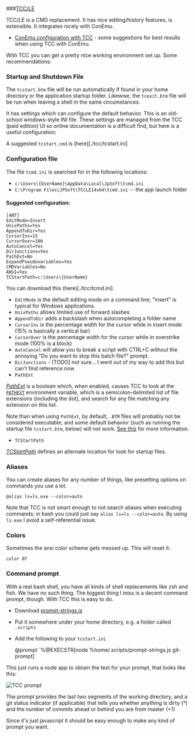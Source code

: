
###[TCC/LE](https://jpsoft.com/tccle-cmd-replacement.html) 

TCC/LE is a CMD replacement. It has nice editing/history features, is extensible. It integrates nicely with ConEmu. 

* [ConEmu configuration with TCC](./tcc/conemu.md) - some suggestions for best results when using TCC with ConEmu.

With TCC you can get a pretty nice working environment set up. Some recommendations:

### Startup and Shutdown File

The `tcstart.btm` file will be run automatically if found in your home directory or the application startup folder.  Likewise, the `tcexit.btm` file will be run when leaving a shell in the same circumstances.

It has settings which can configure the default behavior. This is an old-school windows-style INI file. These settings are managed from the TCC (paid edition) UI so online documentation is a difficult find, but here is a useful configuration:

A suggested `tcstart.cmd` is (here)[./tcc/tcstart.ini]

### Configuration file

The file `tcmd.ini` is searched for in the following locations:

* `c:\Users\{UserName}\AppData\Local\JpSoft\tcmd.ini`
* `C:\Program Files\JPSoft\TCCLE14x64\tcmd.ini` -- the app launch folder

#### Suggested configuration:

    [4NT]
	EditMode=Insert
	UnixPaths=Yes
	AppendToDir=Yes
	CursorIns=15
	CursorOver=100
	AutoCancel=Yes
	DirJunctions=Yes
    PathExt=No
    ExpandPseudovariables=Yes
    CMDVariables=No
    ANSI=Yes
    TCStartPath=c:\Users\{UserName}

You can download this (here)[./tcc/tcmd.ini].

* `EditMode` is the default editing mode on a command line; "insert" is typical for Windows applications.
* `UnixPaths` allows limited use of forward slashes.
* `AppendToDir` adds a backslash when autocompleting a folder name
* `CursorIns` is the percentage width for the cursor while in insert mode (15% is basically a vertical bar)
* `CursorOver` is the percentage width for the cursor while in overstrike mode (100% is a block)
* `AutoCancel` will allow you to break a script with CTRL+C without the annoying "Do you want to stop this batch file?" prompt.
* `DirJunctions` - [TODO] not sure... I went out of my way to add this but can't find reference now
* `PathExt`

[*PathExt*](http://jpsoft.com/help/inistartupdlg.htm) is a boolean which, when enabled, causes TCC to look at the [`PATHEXT`](http://jpsoft.com/help/pathext.htm) environment variable, which is a semicolon-delimited list of file extensions (including the dot), and search for any file matching any extension on this list.
    
Note than when using `PathExt`, by default, `.BTM` files will probably not be considered executable, and some default behavior (such as running the startup file `tcstart.btm`, below) will not work. [See this](http://jpsoft.com/help/pathext.htm) for more information.

* `TCStartPath`

[*TCStartPath*](http://jpsoft.com/help/cmdlineopts.htm) defines an alternate location for look for startup files.

### Aliases

You can create aliases for any number of things, like presetting options on commands you use a lot. 

    @alias ls=ls.exe --color=auto

Note that TCC is not smart enough to not search aliases when executing commands; in bash you could just say `alias ls=ls --color=auto`. By using `ls.exe` I avoid a self-referential issue.

### Colors

Sometimes the ansi color scheme gets messed up. This will reset it:

    color 07

### Command prompt

With a real bash shell, you have all kinds of shell replacements like zsh and fish. We have no such thing. The biggest thing I miss is a decent command prompt, though. With TCC this is easy to do.

* Download [prompt-strings.js](./tcc/prompt-strings.js)
* Put it somewhere under your home directory, e.g. a folder called `.scripts`
* Add the following to your `tcstart.ini`

    @prompt \`%@EXECSTR[node %home/.scripts/prompt-strings.js git-prompt]\`

This just runs a node app to obtain the text for your prompt, that looks like this:

![TCC prompt](tcc-prompt-example.png)

The prompt provides the last two segments of the working directory, and a git status indicator (if applicable) that tells you whether anything is dirty (*) and the number of commits ahead or behind you are from master (+1)

Since it's just javascript it should be easy enough to make any kind of prompt you want.

